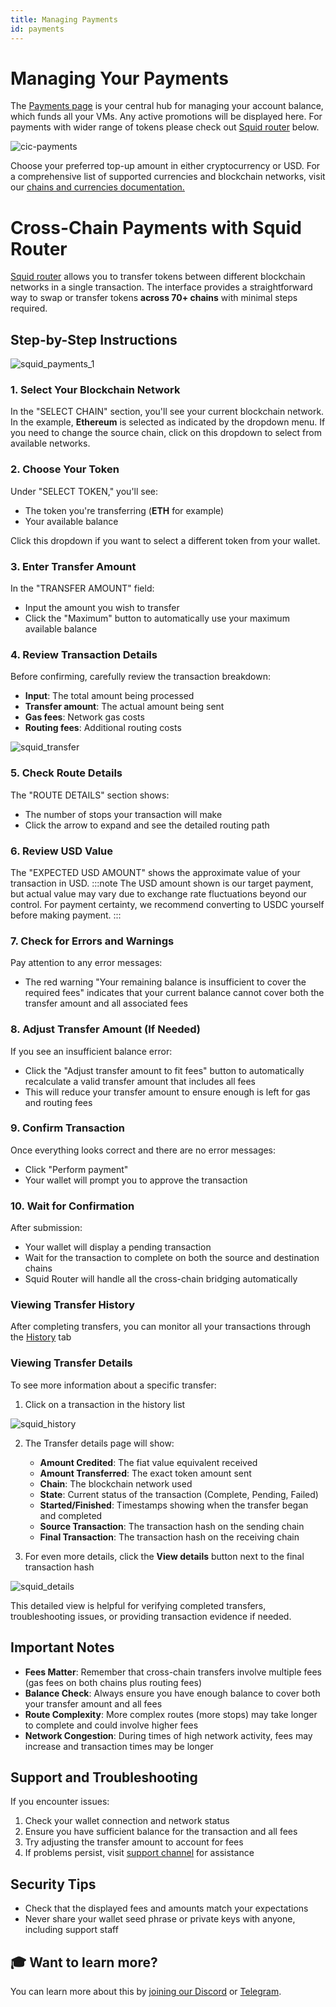 ```yaml
---
title: Managing Payments
id: payments
---
```


# Managing Your Payments

The [Payments page](https://intercloud.cudos.org/payments) is your central hub for managing your account balance, which funds all your VMs. Any active promotions will be displayed here. For payments with wider range of tokens please check out [Squid router](https://intercloud.cudos.org/payments/squid/new) below.

![cic-payments](@site/static/img/cic-payments.png)

Choose your preferred top-up amount in either cryptocurrency or USD.
For a comprehensive list of supported currencies and blockchain networks, visit our [chains and currencies documentation.](/docs/cudos-intercloud/chains-currencies.md)

# Cross-Chain Payments with Squid Router

[Squid router](https://intercloud.cudos.org/payments/squid/new) allows you to transfer tokens between different blockchain networks in a single transaction. The interface provides a straightforward way to swap or transfer tokens **across 70+ chains** with minimal steps required.

## Step-by-Step Instructions

![squid_payments_1](@site/static/img/squid_payments_1_2.png)

### 1. Select Your Blockchain Network

In the "SELECT CHAIN" section, you'll see your current blockchain network. In the example, **Ethereum** is selected as indicated by the dropdown menu. If you need to change the source chain, click on this dropdown to select from available networks.

### 2. Choose Your Token

Under "SELECT TOKEN," you'll see:

- The token you're transferring (**ETH** for example)
- Your available balance

Click this dropdown if you want to select a different token from your wallet.

### 3. Enter Transfer Amount

In the "TRANSFER AMOUNT" field:

- Input the amount you wish to transfer
- Click the "Maximum" button to automatically use your maximum available balance

### 4. Review Transaction Details

Before confirming, carefully review the transaction breakdown:

- **Input**: The total amount being processed
- **Transfer amount**: The actual amount being sent
- **Gas fees**: Network gas costs
- **Routing fees**: Additional routing costs

![squid_transfer](@site/static/img/squid_transfer.png)

### 5. Check Route Details

The "ROUTE DETAILS" section shows:

- The number of stops your transaction will make
- Click the arrow to expand and see the detailed routing path

### 6. Review USD Value

The "EXPECTED USD AMOUNT" shows the approximate value of your transaction in USD.
:::note
The USD amount shown is our target payment, but actual value may vary due to exchange rate fluctuations beyond our control. For payment certainty, we recommend converting to USDC yourself before making payment.
:::

### 7. Check for Errors and Warnings

Pay attention to any error messages:

- The red warning "Your remaining balance is insufficient to cover the required fees" indicates that your current balance cannot cover both the transfer amount and all associated fees

### 8. Adjust Transfer Amount (If Needed)

If you see an insufficient balance error:

- Click the "Adjust transfer amount to fit fees" button to automatically recalculate a valid transfer amount that includes all fees
- This will reduce your transfer amount to ensure enough is left for gas and routing fees

### 9. Confirm Transaction

Once everything looks correct and there are no error messages:

- Click "Perform payment"
- Your wallet will prompt you to approve the transaction

### 10. Wait for Confirmation

After submission:

- Your wallet will display a pending transaction
- Wait for the transaction to complete on both the source and destination chains
- Squid Router will handle all the cross-chain bridging automatically

### Viewing Transfer History

After completing transfers, you can monitor all your transactions through the [History](https://intercloud.cudos.org/payments/squid/history) tab

### Viewing Transfer Details

To see more information about a specific transfer:

1. Click on a transaction in the history list

![squid_history](@site/static/img/squid_transfer_history.png)

2. The Transfer details page will show:
   - **Amount Credited**: The fiat value equivalent received
   - **Amount Transferred**: The exact token amount sent
   - **Chain**: The blockchain network used
   - **State**: Current status of the transaction (Complete, Pending, Failed)
   - **Started/Finished**: Timestamps showing when the transfer began and completed
   - **Source Transaction**: The transaction hash on the sending chain
   - **Final Transaction**: The transaction hash on the receiving chain

3. For even more details, click the **View details** button next to the final transaction hash

![squid_details](@site/static/img/squid_transfer_details.png)

This detailed view is helpful for verifying completed transfers, troubleshooting issues, or providing transaction evidence if needed.

## Important Notes

- **Fees Matter**: Remember that cross-chain transfers involve multiple fees (gas fees on both chains plus routing fees)
- **Balance Check**: Always ensure you have enough balance to cover both your transfer amount and all fees
- **Route Complexity**: More complex routes (more stops) may take longer to complete and could involve higher fees
- **Network Congestion**: During times of high network activity, fees may increase and transaction times may be longer

## Support and Troubleshooting

If you encounter issues:

1. Check your wallet connection and network status
2. Ensure you have sufficient balance for the transaction and all fees
3. Try adjusting the transfer amount to account for fees
4. If problems persist, visit [support channel](https://discord.com/invite/cudos) for assistance

## Security Tips

- Check that the displayed fees and amounts match your expectations
- Never share your wallet seed phrase or private keys with anyone, including support staff

## 🎓 Want to learn more?

You can learn more about this by [joining our Discord](https://discord.com/invite/cudos) or [Telegram](https://t.me/cudostelegram).

